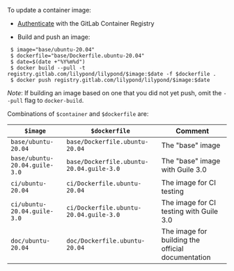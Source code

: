 To update a container image:

* [Authenticate](https://docs.gitlab.com/ee/user/packages/container_registry/#authenticate-with-the-container-registry) with the GitLab Container Registry

* Build and push an image:

```
 $ image="base/ubuntu-20.04"
 $ dockerfile="base/Dockerfile.ubuntu-20.04"
 $ date=$(date +"%Y%m%d")
 $ docker build --pull -t registry.gitlab.com/lilypond/lilypond/$image:$date -f $dockerfile .
 $ docker push registry.gitlab.com/lilypond/lilypond/$image:$date
```

*Note*: If building an image based on one that you did not yet push, omit the `--pull` flag to `docker-build`.

Combinations of `$container` and `$dockerfile` are:

| `$image` | `$dockerfile` | Comment |
| --- | --- | --- |
| `base/ubuntu-20.04` | `base/Dockerfile.ubuntu-20.04` | The "base" image |
| `base/ubuntu-20.04.guile-3.0` | `base/Dockerfile.ubuntu-20.04.guile-3.0` | The "base" image with Guile 3.0 |
| `ci/ubuntu-20.04` | `ci/Dockerfile.ubuntu-20.04` | The image for CI testing |
| `ci/ubuntu-20.04.guile-3.0` | `ci/Dockerfile.ubuntu-20.04.guile-3.0` | The image for CI testing with Guile 3.0 |
| `doc/ubuntu-20.04` | `doc/Dockerfile.ubuntu-20.04` | The image for building the official documentation |
